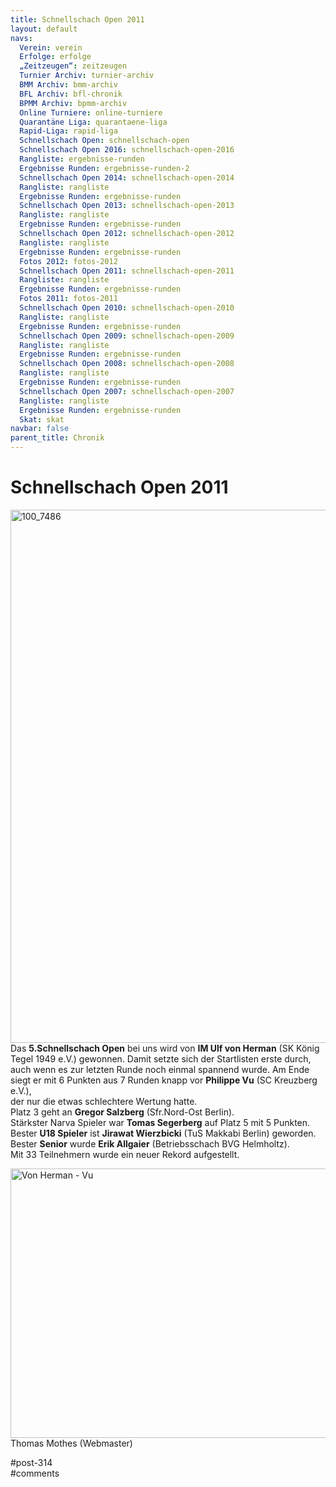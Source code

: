```yaml
---
title: Schnellschach Open 2011 
layout: default
navs:
  Verein: verein
  Erfolge: erfolge
  „Zeitzeugen“: zeitzeugen
  Turnier Archiv: turnier-archiv
  BMM Archiv: bmm-archiv
  BFL Archiv: bfl-chronik
  BPMM Archiv: bpmm-archiv
  Online Turniere: online-turniere
  Quarantäne Liga: quarantaene-liga
  Rapid-Liga: rapid-liga
  Schnellschach Open: schnellschach-open
  Schnellschach Open 2016: schnellschach-open-2016
  Rangliste: ergebnisse-runden
  Ergebnisse Runden: ergebnisse-runden-2
  Schnellschach Open 2014: schnellschach-open-2014
  Rangliste: rangliste
  Ergebnisse Runden: ergebnisse-runden
  Schnellschach Open 2013: schnellschach-open-2013
  Rangliste: rangliste
  Ergebnisse Runden: ergebnisse-runden
  Schnellschach Open 2012: schnellschach-open-2012
  Rangliste: rangliste
  Ergebnisse Runden: ergebnisse-runden
  Fotos 2012: fotos-2012
  Schnellschach Open 2011: schnellschach-open-2011
  Rangliste: rangliste
  Ergebnisse Runden: ergebnisse-runden
  Fotos 2011: fotos-2011
  Schnellschach Open 2010: schnellschach-open-2010
  Rangliste: rangliste
  Ergebnisse Runden: ergebnisse-runden
  Schnellschach Open 2009: schnellschach-open-2009
  Rangliste: rangliste
  Ergebnisse Runden: ergebnisse-runden
  Schnellschach Open 2008: schnellschach-open-2008
  Rangliste: rangliste
  Ergebnisse Runden: ergebnisse-runden
  Schnellschach Open 2007: schnellschach-open-2007
  Rangliste: rangliste
  Ergebnisse Runden: ergebnisse-runden
  Skat: skat
navbar: false
parent_title: Chronik
---
```

<div class="post-314 page type-page status-publish hentry" id="post-314">
<h1 class="entry-title">Schnellschach Open 2011</h1>
<div class="entry-content">
<p><img alt="100_7486" class="aligncenter size-large wp-image-659" height="853" loading="lazy" sizes="(max-width: 640px) 100vw, 640px" src="http://www.narva-schach.de/wordpress/wp-content/uploads/2016/05/100_7486-768x1024.jpg" srcset="https://www.narva-schach.de/wordpress/wp-content/uploads/2016/05/100_7486-768x1024.jpg 768w, https://www.narva-schach.de/wordpress/wp-content/uploads/2016/05/100_7486-225x300.jpg 225w" width="640"/><br/>
Das <strong>5.Schnellschach Open</strong> bei uns wird von <strong>IM Ulf von Herman</strong> (SK König Tegel 1949 e.V.) gewonnen. Damit setzte sich der Startlisten erste durch, auch wenn es zur letzten Runde noch einmal spannend wurde. Am Ende siegt er mit 6 Punkten aus 7 Runden knapp vor <strong>Philippe Vu</strong> (SC Kreuzberg e.V.),<br/>
der nur die etwas schlechtere Wertung hatte.<br/>
Platz 3 geht an <strong>Gregor Salzberg</strong> (Sfr.Nord-Ost Berlin).<br/>
Stärkster Narva Spieler war <strong>Tomas Segerberg</strong> auf Platz 5 mit 5 Punkten.<br/>
Bester <strong>U18 Spieler</strong> ist <strong>Jirawat Wierzbicki</strong> (TuS Makkabi Berlin) geworden.<br/>
Bester <strong>Senior</strong> wurde <strong>Erik Allgaier</strong> (Betriebsschach BVG Helmholtz).<br/>
Mit 33 Teilnehmern wurde ein neuer Rekord aufgestellt.</p>
<p><img alt="Von Herman - Vu" class="aligncenter size-large wp-image-660" height="431" loading="lazy" sizes="(max-width: 640px) 100vw, 640px" src="http://www.narva-schach.de/wordpress/wp-content/uploads/2016/05/Von-Herman-Vu-1024x690.jpg" srcset="https://www.narva-schach.de/wordpress/wp-content/uploads/2016/05/Von-Herman-Vu-1024x690.jpg 1024w, https://www.narva-schach.de/wordpress/wp-content/uploads/2016/05/Von-Herman-Vu-300x202.jpg 300w, https://www.narva-schach.de/wordpress/wp-content/uploads/2016/05/Von-Herman-Vu-768x517.jpg 768w" width="640"/><br/>
Thomas Mothes (Webmaster)</p>
</div><!-- .entry-content -->
</div> #post-314 
<div id="comments">
</div> #comments 

